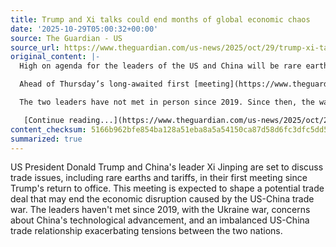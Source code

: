 ```yaml
---
title: Trump and Xi talks could end months of global economic chaos
date: '2025-10-29T05:00:32+00:00'
source: The Guardian - US
source_url: https://www.theguardian.com/us-news/2025/oct/29/trump-xi-talks-rare-earths-tariffs-us-china
original_content: |-
  High on agenda for the leaders of the US and China will be rare earths and tariffs, with a chance of a relationship reset

  Ahead of Thursday’s long-awaited first [meeting](https://www.theguardian.com/us-news/2025/oct/28/trump-and-xi-talks-what-will-be-on-the-agenda-when-us-president-meets-chinas-leader) between Donald Trump and Xi Jinping since the US president’s return to office, officials from both sides have been hammering out the contours of what a trade deal between Washington and Beijing might look like, an agreement that could bring an end to months of global economic chaos caused by the US-China trade war.

  The two leaders have not met in person since 2019. Since then, the war in Ukraine and increasing concern in Washington about China’s technological advances, as well as longstanding issues about the imbalanced US-China trade relationship, have strained the bonds between the two superpowers.

   [Continue reading...](https://www.theguardian.com/us-news/2025/oct/29/trump-xi-talks-rare-earths-tariffs-us-china)
content_checksum: 5166b962bfe854ba128a51eba8a5a54150ca87d58d6fc3dfc5dd5efa508fffe5
summarized: true
---
```


US President Donald Trump and China's leader Xi Jinping are set to discuss trade issues, including rare earths and tariffs, in their first meeting since Trump's return to office. This meeting is expected to shape a potential trade deal that may end the economic disruption caused by the US-China trade war. The leaders haven't met since 2019, with the Ukraine war, concerns about China's technological advancement, and an imbalanced US-China trade relationship exacerbating tensions between the two nations.